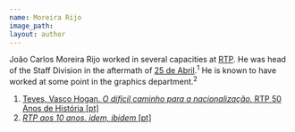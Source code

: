 ```yaml
---
name: Moreira Rijo
image_path:
layout: author
---
```

João Carlos Moreira Rijo worked in several capacities at <a class="text-cat-link publisher" href="/publishers/RTP/">RTP</a>. He was head of the Staff Division in the aftermath of <a class="text-cat-link tag" href="/tags/25 de Abril/">25 de Abril</a>.<sup>1</sup> He is known to have worked at some point in the graphics department.<sup>2</sup>

<ol class="footnotes">
<li><a class="fn-link" href="https://museu.rtp.pt/livro/50Anos/Livro/DecadaDe70/ODificilCaminhoParaANacionalizacao/Pag5/default.htm">Teves, Vasco Hogan. <em>O difícil caminho para a nacionalização.</em>  RTP 50 Anos de História [pt]</a></li>
<li><a class="fn-link" href="https://museu.rtp.pt/livro/50Anos/Livro/DecadaDe60/RTPAos10Anos/Pag17/default.htm"><em>RTP aos 10 anos. idem, ibidem</em> [pt]</a></li>
</ol>
